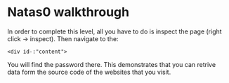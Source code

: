 # Natas0 walkthrough

In order to complete this level, all you have to do is inspect the page (right click ->
inspect). Then navigate to the: 
```
<div id-:"content">

```

You will find the password there.
This demonstrates that you can retrive data form the source code of the websites that 
you visit.
